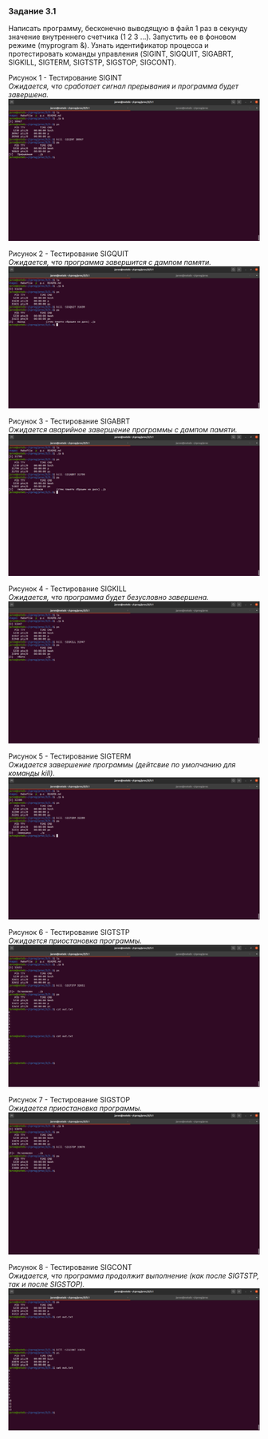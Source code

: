 ### Задание 3.1
Написать программу, бесконечно выводящую в файл 1 раз в секунду значение внутреннего счетчика (1 2 3 …). Запустить ее в фоновом режиме (myprogram &). Узнать идентификатор процесса и протестировать команды управления (SIGINT, SIGQUIT, SIGABRT, SIGKILL, SIGTERM, SIGTSTP, SIGSTOP, SIGCONT).

Рисунок 1 - Тестирование SIGINT  
*Ожидается, что сработает сигнал прерывания и программа будет завершена.*
![1.sigint.png](/3/3.1/images/1.sigint.png)

Рисунок 2 - Тестирование SIGQUIT  
*Ожидается, что программа завершится с дампом памяти.*
![2.sigquit.png](/3/3.1/images/2.sigquit.png)

Рисунок 3 - Тестирование SIGABRT  
*Ожидается аварийное завершение программы с дампом памяти.*
![3.sigabrt.png](/3/3.1/images/3.sigabrt.png)

Рисунок 4 - Тестирование SIGKILL  
*Ожидается, что программа будет безусловно завершена.*
![4.sigkill.png](/3/3.1/images/4.sigkill.png)

Рисунок 5 - Тестирование SIGTERM  
*Ожидается завершение программы (дейтсвие по умолчанию для команды kill).*
![5.sigterm.png](/3/3.1/images/5.sigterm.png)

Рисунок 6 - Тестирование SIGTSTP  
*Ожидается приостановка программы.*
![6.sigtstp.png](/3/3.1/images/6.sigtstp.png)

Рисунок 7 - Тестирование SIGSTOP  
*Ожидается приостановка программы.*
![7.sigstop.png](/3/3.1/images/7.sigstop.png)

Рисунок 8 - Тестирование SIGCONT  
*Ожидается, что программа продолжит выполнение (как после SIGTSTP, так и после SIGSTOP).*
![8.sigcont.png](/3/3.1/images/8.sigcont.png)
